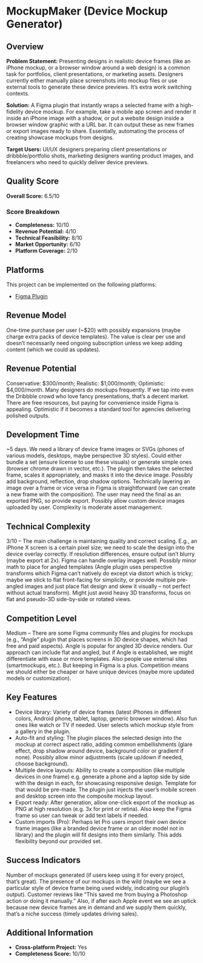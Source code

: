 # MockupMaker (Device Mockup Generator)

## Overview
**Problem Statement:** Presenting designs in realistic device frames (like an iPhone mockup, or a browser window around a web design) is a common task for portfolios, client presentations, or marketing assets. Designers currently either manually place screenshots into mockup files or use external tools to generate these device previews. It’s extra work switching contexts.

**Solution:** A Figma plugin that instantly wraps a selected frame with a high-fidelity device mockup. For example, take a mobile app screen and render it inside an iPhone image with a shadow, or put a website design inside a browser window graphic with a URL bar. It can output these as new frames or export images ready to share. Essentially, automating the process of creating showcase mockups from designs.

**Target Users:** UI/UX designers preparing client presentations or dribbble/portfolio shots, marketing designers wanting product images, and freelancers who need to quickly deliver device previews.

## Quality Score
**Overall Score:** 6.5/10

### Score Breakdown
- **Completeness:** 10/10
- **Revenue Potential:** 4/10
- **Technical Feasibility:** 8/10
- **Market Opportunity:** 6/10
- **Platform Coverage:** 2/10

## Platforms
This project can be implemented on the following platforms:
- [Figma Plugin](./platforms/figma-plugin/)

## Revenue Model
One-time purchase per user (~$20) with possibly expansions (maybe charge extra packs of device templates). The value is clear per use and doesn’t necessarily need ongoing subscription unless we keep adding content (which we could as updates).

## Revenue Potential
Conservative: $300/month; Realistic: $1,000/month; Optimistic: $4,000/month. Many designers do mockups frequently. If we tap into even the Dribbble crowd who love fancy presentations, that’s a decent market. There are free resources, but paying for convenience inside Figma is appealing. Optimistic if it becomes a standard tool for agencies delivering polished outputs.

## Development Time
~5 days. We need a library of device frame images or SVGs (phones of various models, desktops, maybe perspective 3D styles). Could either bundle a set (ensure license to use these visuals) or generate simple ones (browser chrome drawn in vector, etc.). The plugin then takes the selected frame, scales it appropriately, and masks it into the device image. Possibly add background, reflection, drop shadow options. Technically layering an image over a frame or vice versa in Figma is straightforward (we can create a new frame with the composition). The user may need the final as an exported PNG, so provide export. Possibly allow custom device images uploaded by user. Complexity is moderate asset management.

## Technical Complexity
3/10 – The main challenge is maintaining quality and correct scaling. E.g., an iPhone X screen is a certain pixel size; we need to scale the design into the device overlay correctly. If resolution differences, ensure output isn’t blurry (maybe export at 2x). Figma can handle overlay images well. Possibly minor math to place for angled templates (Angle plugin uses perspective transforms which Figma can’t natively do except via distort which is tricky; maybe we stick to flat front-facing for simplicity, or provide multiple pre-angled images and just place flat design and skew it visually – not perfect without actual transform). Might just avoid heavy 3D transforms, focus on flat and pseudo-3D side-by-side or rotated views.

## Competition Level
Medium – There are some Figma community files and plugins for mockups (e.g., “Angle” plugin that places screens in 3D device shapes, which had free and paid aspects). Angle is popular for angled 3D device renders. Our approach can include flat and angled, but if Angle is established, we might differentiate with ease or more templates. Also people use external sites (smartmockups, etc.). But keeping in Figma is a plus. Competition means we should either be cheaper or have unique devices (maybe more updated models or customization).

## Key Features
- Device library: Variety of device frames (latest iPhones in different colors, Android phone, tablet, laptop, generic browser window). Also fun ones like watch or TV if needed. User selects which mockup style from a gallery in the plugin.
- Auto-fit and styling: The plugin places the selected design into the mockup at correct aspect ratio, adding common embellishments (glare effect, drop shadow around device, background color or gradient if none). Possibly allow minor adjustments (scale up/down if needed, choose background).
- Multiple device layouts: Ability to create a composition (like multiple devices in one frame) e.g. generate a phone and a laptop side by side with the design in each, for showcasing responsive design. Template for that would be pre-made. The plugin just injects the user’s mobile screen and desktop screen into the composite mockup layout.
- Export ready: After generation, allow one-click export of the mockup as PNG at high resolution (e.g. 3x for print or retina). Also keep the Figma frame so user can tweak or add text labels if needed.
- Custom imports (Pro): Perhaps let Pro users import their own device frame images (like a branded device frame or an older model not in library) and the plugin will fit designs into them similarly. This adds flexibility beyond our provided set.

## Success Indicators
Number of mockups generated (if users keep using it for every project, that’s great). The presence of our mockups in the wild (maybe we see a particular style of device frame being used widely, indicating our plugin’s output). Customer reviews like “This saved me from buying a Photoshop action or doing it manually.” Also, if after each Apple event we see an uptick because new device frames are in demand and we supply them quickly, that’s a niche success (timely updates driving sales).

## Additional Information
- **Cross-platform Project:** Yes
- **Completeness Score:** 10/10
